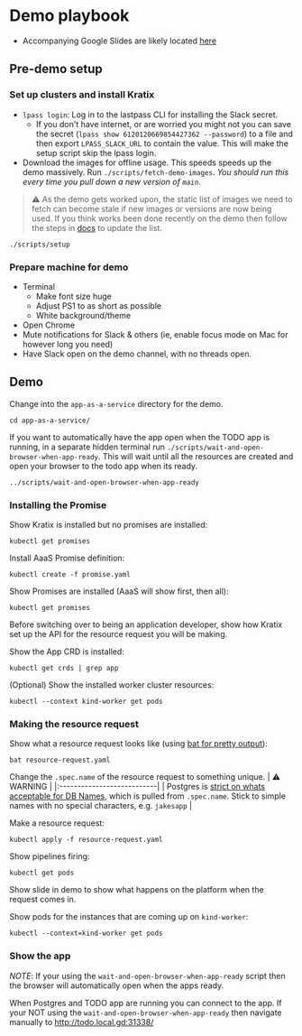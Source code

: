 # Demo playbook

- Accompanying Google Slides are likely located [here](https://drive.google.com/drive/folders/19XyhhSky0SbjneWtNnUbwT9-_yp_td7R?usp=share_link)

## Pre-demo setup

### Set up clusters and install Kratix

- `lpass login`: Log in to the lastpass CLI for installing the Slack secret.
  - If you don't have internet, or are worried you might not you can save
  the secret (`lpass show 6120120669854427362 --password`) to a file and
  then export `LPASS_SLACK_URL` to contain the value. This will make the setup
  script skip the lpass login.
- Download the images for offline usage. This speeds speeds up the demo massively.
  Run `./scripts/fetch-demo-images`. *You should run this every time you pull down a new version of `main`*.

> :warning: As the demo gets worked upon, the static list of images we need to fetch can become stale
if new images or versions are now being used. If you think works been done recently
on the demo then follow the steps in [docs](./low-internet.md) to update the list.

```
./scripts/setup
```

### Prepare machine for demo

- Terminal
  - Make font size huge
  - Adjust PS1 to as short as possible
  - White background/theme
- Open Chrome
- Mute notifications for Slack & others (ie, enable focus mode on Mac for however long you need)
- Have Slack open on the demo channel, with no threads open.

## Demo

Change into the `app-as-a-service` directory for the demo.

```
cd app-as-a-service/
```

If you want to automatically have the app open when the TODO app is running, in
a separate hidden terminal run `./scripts/wait-and-open-browser-when-app-ready`.
This will wait until all the resources are created and open your browser to the todo app
when its ready.
```
../scripts/wait-and-open-browser-when-app-ready
```

### Installing the Promise

Show Kratix is installed but no promises are installed:

```
kubectl get promises
```

Install AaaS Promise definition:

```
kubectl create -f promise.yaml
```

Show Promises are installed (AaaS will show first, then all):

```
kubectl get promises
```

Before switching over to being an application developer, show how Kratix set up the API for the resource request you will be making.

Show the App CRD is installed:

```
kubectl get crds | grep app
```

(Optional) Show the installed worker cluster resources:

```
kubectl --context kind-worker get pods
```

### Making the resource request

Show what a resource request looks like (using [bat for pretty output](https://github.com/sharkdp/bat)):

```
bat resource-request.yaml
```

Change the `.spec.name` of the resource request to something unique.
| :warning: WARNING |
|:---------------------------|
| Postgres is [strict on whats acceptable for DB Names](https://www.postgresql.org/docs/current/sql-syntax-lexical.html#SQL-SYNTAX-IDENTIFIERS), which is pulled from `.spec.name`. Stick to simple names with no special characters, e.g. `jakesapp` |

Make a resource request:

```
kubectl apply -f resource-request.yaml
```

Show pipelines firing:

```
kubectl get pods
```

Show slide in demo to show what happens on the platform when the request comes in.

Show pods for the instances that are coming up on `kind-worker`:

```
kubectl --context=kind-worker get pods
```

### Show the app
*NOTE*: If your using the `wait-and-open-browser-when-app-ready` script then the browser
will automatically open when the apps ready.


When Postgres and TODO app are running you can connect to the app. If your NOT
using the `wait-and-open-browser-when-app-ready` then navigate manually to
http://todo.local.gd:31338/
